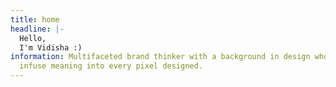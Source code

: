 ```yaml
---
title: home
headline: |-
  Hello,
  I'm Vidisha :)
information: Multifaceted brand thinker with a background in design who seeks to
  infuse meaning into every pixel designed.
---
```

